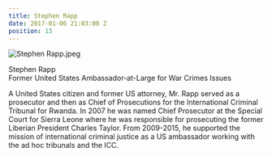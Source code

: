 ```yaml
---
title: Stephen Rapp
date: 2017-01-06 21:03:00 Z
position: 13
---
```


![Stephen Rapp.jpeg](/uploads/Stephen%20Rapp.jpeg)

Stephen Rapp <br> Former United States Ambassador-at-Large for War Crimes Issues


A United States citizen and former US attorney, Mr. Rapp served as a prosecutor and then as Chief of Prosecutions for the International Criminal Tribunal for Rwanda. In 2007 he was named Chief Prosecutor at the Special Court for Sierra Leone where he was responsible for prosecuting the former Liberian President Charles Taylor. From 2009-2015, he supported the mission of international criminal justice as a US ambassador working with the ad hoc tribunals and the ICC. 
